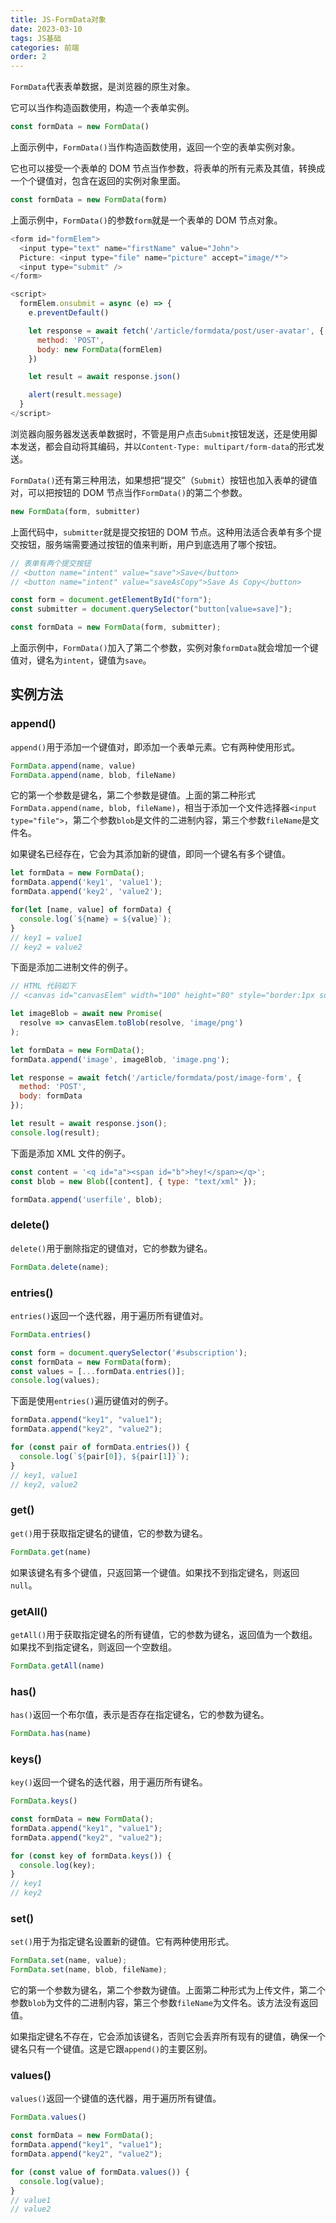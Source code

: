 ```yaml
---
title: JS-FormData对象
date: 2023-03-10
tags: JS基础
categories: 前端
order: 2
---
```



`FormData`代表表单数据，是浏览器的原生对象。

它可以当作构造函数使用，构造一个表单实例。
```js
const formData = new FormData()
```
上面示例中，`FormData()`当作构造函数使用，返回一个空的表单实例对象。

它也可以接受一个表单的 DOM 节点当作参数，将表单的所有元素及其值，转换成一个个键值对，包含在返回的实例对象里面。
```js
const formData = new FormData(form)
```
上面示例中，`FormData()`的参数`form`就是一个表单的 DOM 节点对象。
```js
<form id="formElem">
  <input type="text" name="firstName" value="John">
  Picture: <input type="file" name="picture" accept="image/*">
  <input type="submit" />
</form>

<script>
  formElem.onsubmit = async (e) => {
    e.preventDefault()

    let response = await fetch('/article/formdata/post/user-avatar', {
      method: 'POST',
      body: new FormData(formElem)
    })

    let result = await response.json()

    alert(result.message)
  }
</script>
```
浏览器向服务器发送表单数据时，不管是用户点击`Submit`按钮发送，还是使用脚本发送，都会自动将其编码，并以`Content-Type: multipart/form-data`的形式发送。

`FormData()`还有第三种用法，如果想把“提交”（`Submit`）按钮也加入表单的键值对，可以把按钮的 DOM 节点当作`FormData()`的第二个参数。
```js
new FormData(form, submitter)
```
上面代码中，`submitter`就是提交按钮的 DOM 节点。这种用法适合表单有多个提交按钮，服务端需要通过按钮的值来判断，用户到底选用了哪个按钮。
```js
// 表单有两个提交按钮
// <button name="intent" value="save">Save</button>
// <button name="intent" value="saveAsCopy">Save As Copy</button>

const form = document.getElementById("form");
const submitter = document.querySelector("button[value=save]");

const formData = new FormData(form, submitter);
```
上面示例中，`FormData()`加入了第二个参数，实例对象`formData`就会增加一个键值对，键名为`intent`，键值为`save`。
## 实例方法
### append()
`append()`用于添加一个键值对，即添加一个表单元素。它有两种使用形式。
```js
FormData.append(name, value)
FormData.append(name, blob, fileName)
```
它的第一个参数是键名，第二个参数是键值。上面的第二种形式`FormData.append(name, blob, fileName)`，相当于添加一个文件选择器`<input type="file">`，第二个参数`blob`是文件的二进制内容，第三个参数`fileName`是文件名。

如果键名已经存在，它会为其添加新的键值，即同一个键名有多个键值。
```js
let formData = new FormData();
formData.append('key1', 'value1');
formData.append('key2', 'value2');

for(let [name, value] of formData) {
  console.log(`${name} = ${value}`);
}
// key1 = value1
// key2 = value2
```
下面是添加二进制文件的例子。
```js
// HTML 代码如下
// <canvas id="canvasElem" width="100" height="80" style="border:1px solid"></canvas>

let imageBlob = await new Promise(
  resolve => canvasElem.toBlob(resolve, 'image/png')
);

let formData = new FormData();
formData.append('image', imageBlob, 'image.png');

let response = await fetch('/article/formdata/post/image-form', {
  method: 'POST',
  body: formData
});

let result = await response.json();
console.log(result);
```
下面是添加 XML 文件的例子。
```js
const content = '<q id="a"><span id="b">hey!</span></q>';
const blob = new Blob([content], { type: "text/xml" });

formData.append('userfile', blob);
```
### delete()
`delete()`用于删除指定的键值对，它的参数为键名。
```js
FormData.delete(name);
```
### entries()
`entries()`返回一个迭代器，用于遍历所有键值对。
```js
FormData.entries()
```
```js
const form = document.querySelector('#subscription');
const formData = new FormData(form);
const values = [...formData.entries()];
console.log(values);
```
下面是使用`entries()`遍历键值对的例子。
```js
formData.append("key1", "value1");
formData.append("key2", "value2");

for (const pair of formData.entries()) {
  console.log(`${pair[0]}, ${pair[1]}`);
}
// key1, value1
// key2, value2
```
### get()
`get()`用于获取指定键名的键值，它的参数为键名。
```js
FormData.get(name)
```
如果该键名有多个键值，只返回第一个键值。如果找不到指定键名，则返回`null`。
### getAll()
`getAll()`用于获取指定键名的所有键值，它的参数为键名，返回值为一个数组。如果找不到指定键名，则返回一个空数组。
```js
FormData.getAll(name)
```
### has()
`has()`返回一个布尔值，表示是否存在指定键名，它的参数为键名。
```js
FormData.has(name)
```
### keys()
`key()`返回一个键名的迭代器，用于遍历所有键名。
```js
FormData.keys()
```
```js
const formData = new FormData();
formData.append("key1", "value1");
formData.append("key2", "value2");

for (const key of formData.keys()) {
  console.log(key);
}
// key1
// key2
```
### set()
`set()`用于为指定键名设置新的键值。它有两种使用形式。
```js
FormData.set(name, value);
FormData.set(name, blob, fileName);
```
它的第一个参数为键名，第二个参数为键值。上面第二种形式为上传文件，第二个参数`blob`为文件的二进制内容，第三个参数`fileName`为文件名。该方法没有返回值。

如果指定键名不存在，它会添加该键名，否则它会丢弃所有现有的键值，确保一个键名只有一个键值。这是它跟`append()`的主要区别。
### values()
`values()`返回一个键值的迭代器，用于遍历所有键值。
```js
FormData.values()
```
```js
const formData = new FormData();
formData.append("key1", "value1");
formData.append("key2", "value2");

for (const value of formData.values()) {
  console.log(value);
}
// value1
// value2
```

